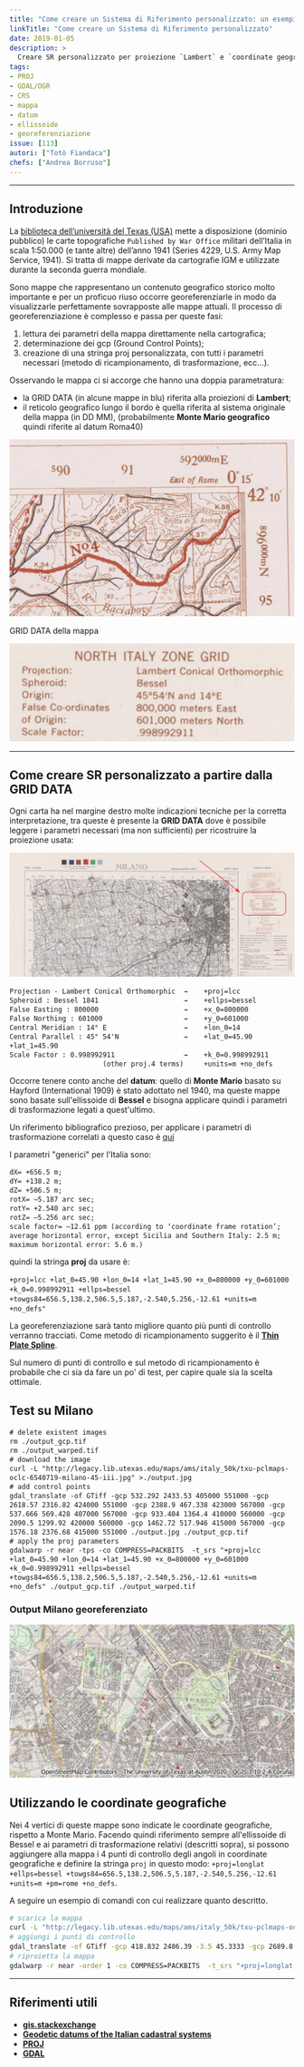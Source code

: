 ```yaml
---
title: "Come creare un Sistema di Riferimento personalizzato: un esempio con mappe storiche"
linkTitle: "Come creare un Sistema di Riferimento personalizzato"
date: 2019-01-05
description: >
  Creare SR personalizzato per proiezione `Lambert` e `coordinate geografiche`.
tags:
- PROJ
- GDAL/OGR
- CRS
- mappa
- datum
- ellissoide
- georeferenziazione
issue: [113]
autori: ["Totò Fiandaca"]
chefs: ["Andrea Borruso"]
---
```


---

## Introduzione

La [biblioteca dell’università del Texas (USA)](https://legacy.lib.utexas.edu/maps/ams/italy_50k/) mette a disposizione (dominio pubblico) le carte topografiche `Published by War Office` militari dell’Italia in scala 1:50.000 (e tante altre) dell’anno 1941 (Series 4229, U.S. Army Map Service, 1941). Si tratta di mappe derivate da cartografie IGM e utilizzate durante la seconda guerra mondiale.

Sono mappe che rappresentano un contenuto geografico storico molto importante e per un proficuo riuso occorre georeferenziarle in modo da visualizzarle perfettamente sovrapposte alle mappe attuali. Il processo di georeferenziazione è complesso e passa per queste fasi:

1. lettura dei parametri della mappa direttamente nella cartografica;
2. determinazione dei gcp (Ground Control Points);
3. creazione di una stringa proj personalizzata, con tutti i parametri necessari (metodo di ricampionamento, di trasformazione, ecc...).

Osservando le mappa ci si accorge che hanno una doppia parametratura:

* la GRID DATA (in alcune mappe in blu) riferita alla proiezioni di **Lambert**;
* il reticolo geografico lungo il bordo è quella riferita al sistema originale della mappa (in DD MM), (probabilmente **Monte Mario geografico** quindi riferite al datum Roma40)

![](./img_01.png)

GRID DATA della mappa

![](./img_02.png)

---

## Come creare SR personalizzato a partire dalla GRID DATA

Ogni carta ha nel margine destro molte indicazioni tecniche per la corretta interpretazione, tra queste è presente la **GRID DATA** dove è possibile leggere i parametri necessari (ma non sufficienti) per ricostruire la proiezione usata:

![](./img_03.png)

```
Projection - Lambert Conical Orthomorphic  →    +proj=lcc
Spheroid : Bessel 1841                     →    +ellps=bessel
False Easting : 800000                     →    +x_0=800000
False Northing : 601000                    →    +y_0=601000
Central Meridian : 14° E                   →    +lon_0=14
Central Parallel : 45° 54'N                →    +lat_0=45.90 +lat_1=45.90
Scale Factor : 0.998992911                 →    +k_0=0.998992911
                       (other proj.4 terms)     +units=m +no_defs
```

Occorre tenere conto anche del **datum**: quello di **Monte Mario** basato su Hayford (International 1909) è stato adottato nel 1940, ma queste mappe sono basate sull'ellissoide di **Bessel** e bisogna applicare quindi i parametri di trasformazione legati a quest'ultimo.

Un riferimento bibliografico prezioso, per applicare i parametri di trasformazione correlati a questo caso è [qui]( https://www.researchgate.net/profile/Gabor_Timar/publication/233406023_Geodetic_datums_of_the_Italian_cadastral_systems/links/0fcfd50a4ac50986ef000000/Geodetic-datums-of-the-Italian-cadastral-systems.pdf)

I parametri "generici" per l'Italia sono:

```
dX= +656.5 m;
dY= +138.2 m;
dZ= +506.5 m;
rotX= –5.187 arc sec;
rotY= +2.540 arc sec;
rotZ= –5.256 arc sec;
scale factor= –12.61 ppm (according to ‘coordinate frame rotation’;
average horizontal error, except Sicilia and Southern Italy: 2.5 m;
maximum horizontal error: 5.6 m.)
```

quindi la stringa **proj** da usare è:

`+proj=lcc +lat_0=45.90 +lon_0=14 +lat_1=45.90 +x_0=800000 +y_0=601000 +k_0=0.998992911 +ellps=bessel +towgs84=656.5,138.2,506.5,5.187,-2.540,5.256,-12.61 +units=m +no_defs"`

La georeferenziazione sarà tanto migliore quanto più punti di controllo verranno tracciati. Come metodo di ricampionamento suggerito è il [**Thin Plate Spline**](https://it.wikipedia.org/wiki/Thin_plate_spline).

Sul numero di punti di controllo e sul metodo di ricampionamento è probabile che ci sia da fare un po' di test, per capire quale sia la scelta ottimale.

## Test su Milano

```
# delete existent images
rm ./output_gcp.tif
rm ./output_warped.tif
# download the image
curl -L "http://legacy.lib.utexas.edu/maps/ams/italy_50k/txu-pclmaps-oclc-6540719-milano-45-iii.jpg" >./output.jpg
# add control points
gdal_translate -of GTiff -gcp 532.292 2433.53 405000 551000 -gcp 2618.57 2316.82 424000 551000 -gcp 2388.9 467.338 423000 567000 -gcp 537.666 569.428 407000 567000 -gcp 933.404 1364.4 410000 560000 -gcp 2090.5 1299.92 420000 560000 -gcp 1462.72 517.946 415000 567000 -gcp 1576.18 2376.68 415000 551000 ./output.jpg ./output_gcp.tif
# apply the proj parameters
gdalwarp -r near -tps -co COMPRESS=PACKBITS  -t_srs "+proj=lcc +lat_0=45.90 +lon_0=14 +lat_1=45.90 +x_0=800000 +y_0=601000 +k_0=0.998992911 +ellps=bessel +towgs84=656.5,138.2,506.5,5.187,-2.540,5.256,-12.61 +units=m +no_defs" ./output_gcp.tif ./output_warped.tif
```

### Output Milano georeferenziato

![](./img_04.png)

## Utilizzando le coordinate geografiche

Nei 4 vertici di queste mappe sono indicate le coordinate geografiche, rispetto a Monte Mario. Facendo quindi riferimento sempre all'ellissoide di Bessel e ai parametri di trasformazione relativi (descritti sopra), si possono aggiungere alla mappa i 4 punti di controllo degli angoli in coordinate geografiche e definire la stringa `proj` in questo modo: `+proj=longlat +ellps=bessel +towgs84=656.5,138.2,506.5,5.187,-2.540,5.256,-12.61 +units=m +pm=rome +no_defs`.

A seguire un esempio di comandi con cui realizzare quanto descritto.

```bash
# scarica la mappa
curl -L "http://legacy.lib.utexas.edu/maps/ams/italy_50k/txu-pclmaps-oclc-6540719-milano-45-iii.jpg" >./output.jpg
# aggiungi i punti di controllo
gdal_translate -of GTiff -gcp 418.832 2486.39 -3.5 45.3333 -gcp 2689.8 2501.38 -3.25 45.3333 -gcp 2686.8 349.879 -3.25 45.5 -gcp 425.704 337.633 -3.5 45.5 ./output.jpg ./output_mm.tif
# riproietta la mappa
gdalwarp -r near -order 1 -co COMPRESS=PACKBITS  -t_srs "+proj=longlat +ellps=bessel +towgs84=656.5,138.2,506.5,5.187,-2.540,5.256,-12.61 +units=m +pm=rome +no_defs" ./output_mm.tif ./output_mm_warped.tif
```

---

## Riferimenti utili

- [**gis.stackexchange**](https://gis.stackexchange.com/questions/349635/setting-proj-parameters-of-old-map)
- [**Geodetic datums of the Italian cadastral systems**](https://www.researchgate.net/profile/Gabor_Timar/publication/233406023_Geodetic_datums_of_the_Italian_cadastral_systems/links/0fcfd50a4ac50986ef000000/Geodetic-datums-of-the-Italian-cadastral-systems.pdf)
- [**PROJ**](https://proj.org/about.html)
- [**GDAL**](https://gdal.org/)
